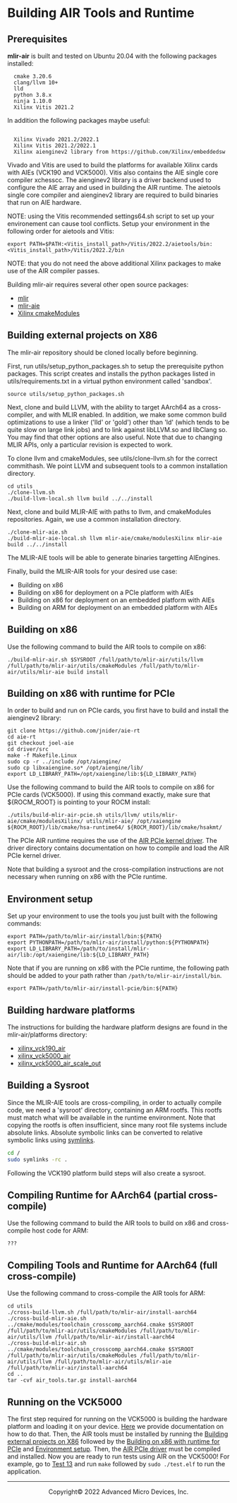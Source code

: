 # Building AIR Tools and Runtime

## Prerequisites

**mlir-air** is built and tested on Ubuntu 20.04 with the following packages installed:
```
  cmake 3.20.6
  clang/llvm 10+
  lld
  python 3.8.x
  ninja 1.10.0
  Xilinx Vitis 2021.2 
```

In addition the following packages maybe useful: 

```

  Xilinx Vivado 2021.2/2022.1
  Xilinx Vitis 2021.2/2022.1
  Xilinx aienginev2 library from https://github.com/Xilinx/embeddedsw

```
Vivado and Vitis are used to build the platforms for available Xilinx cards with AIEs (VCK190 and VCK5000). Vitis also contains the AIE single core compiler xchesscc. The aienginev2 library is a driver backend used to configure the AIE array and used in building the AIR runtime. The aietools single core compiler and aienginev2 library are required to build binaries that run on AIE hardware.

NOTE: using the Vitis recommended settings64.sh script to set up your environement can cause tool conflicts. Setup your environment in the following order for aietools and Vitis:

```
export PATH=$PATH:<Vitis_install_path>/Vitis/2022.2/aietools/bin:<Vitis_install_path>/Vitis/2022.2/bin
```

NOTE: that you do not need the above additional Xilinx packages to make use of the AIR compiler passes. 

Building mlir-air requires several other open source packages:
  - [mlir](https://github.com/llvm/llvm-project/tree/main/mlir)
  - [mlir-aie](https://github.com/Xilinx/mlir-aie)
  - [Xilinx cmakeModules](https://github.com/Xilinx/cmakeModules)

## Building external projects on X86

The mlir-air repository should be cloned locally before beginning. 

First, run utils/setup_python_packages.sh to setup the prerequisite python packages. This script creates and installs the python packages listed in utils/requirements.txt in a virtual python environment called 'sandbox'.

```
source utils/setup_python_packages.sh
```

Next, clone and build LLVM, with the ability to target AArch64 as a cross-compiler, and with MLIR enabled. In addition, we make some common build optimizations to use a linker ('lld' or 'gold') other than 'ld' (which tends to be quite slow on large link jobs) and to link against libLLVM.so and libClang so. You may find that other options are also useful. Note that due to changing MLIR APIs, only a particular revision is expected to work.

To clone llvm and cmakeModules, see utils/clone-llvm.sh for the correct commithash. We point LLVM and subsequent tools to a common installation directory. 

```
cd utils
./clone-llvm.sh
./build-llvm-local.sh llvm build ../../install
```

Next, clone and build MLIR-AIE with paths to llvm, and cmakeModules repositories. Again, we use a common installation directory.

```
./clone-mlir-aie.sh
./build-mlir-aie-local.sh llvm mlir-aie/cmake/modulesXilinx mlir-aie build ../../install
```

The MLIR-AIE tools will be able to generate binaries targetting AIEngines.

Finally, build the MLIR-AIR tools for your desired use case: 

- Building on x86
- Building on x86 for deployment on a PCIe platform with AIEs
- Building on x86 for deployment on an embedded platform with AIEs
- Building on ARM for deployment on an embedded platform with AIEs

## Building on x86

Use the following command to build the AIR tools to compile on x86:

```
./build-mlir-air.sh $SYSROOT /full/path/to/mlir-air/utils/llvm /full/path/to/mlir-air/utils/cmakeModules /full/path/to/mlir-air/utils/mlir-aie build install
```

## Building on x86 with runtime for PCIe 

In order to build and run on PCIe cards, you first have to build and install the aienginev2 library:

```
git clone https://github.com/jnider/aie-rt
cd aie-rt
git checkout joel-aie
cd driver/src
make -f Makefile.Linux
sudo cp -r ../include /opt/aiengine/
sudo cp libxaiengine.so* /opt/aiengine/lib/
export LD_LIBRARY_PATH=/opt/xaiengine/lib:${LD_LIBRARY_PATH}
```

Use the following command to build the AIR tools to compile on x86 for PCIe cards (VCK5000). If using this command exactly, make sure that ${ROCM\_ROOT} is pointing to your ROCM install:

```
./utils/build-mlir-air-pcie.sh utils/llvm/ utils/mlir-aie/cmake/modulesXilinx/ utils/mlir-aie/ /opt/xaiengine ${ROCM_ROOT}/lib/cmake/hsa-runtime64/ ${ROCM_ROOT}/lib/cmake/hsakmt/
```

The PCIe AIR runtime requires the use of the [AIR PCIe kernel driver](driver). The driver directory contains documentation on how to compile and load the AIR PCIe kernel driver.

Note that building a sysroot and the cross-compilation instructions are not necessary when running on x86 with the PCIe runtime.

## Environment setup

Set up your environment to use the tools you just built with the following commands:

```
export PATH=/path/to/mlir-air/install/bin:${PATH}
export PYTHONPATH=/path/to/mlir-air/install/python:${PYTHONPATH}
export LD_LIBRARY_PATH=/path/to/install/mlir-air/lib:/opt/xaiengine/lib:${LD_LIBRARY_PATH}
```

Note that if you are running on x86 with the PCIe runtime, the following path should be added to your path rather than `/path/to/mlir-air/install/bin`. 
```
export PATH=/path/to/mlir-air/install-pcie/bin:${PATH}
```

## Building hardware platforms

The instructions for building the hardware platform designs are found in the mlir-air/platforms directory:

- [xilinx_vck190_air](platforms/xilinx_vck190_air)
- [xilinx_vck5000_air](platforms/xilinx_vck5000_air)
- [xilinx_vck5000_air_scale_out](platforms/xilinx_vck5000_air_scale_out)

## Building a Sysroot

Since the MLIR-AIE tools are cross-compiling, in order to actually compile code, we need a 'sysroot' directory,
containing an ARM rootfs.  This rootfs must match what will be available in the runtime environment.
Note that copying the rootfs is often insufficient, since many root file systems include absolute links.
Absolute symbolic links can be converted to relative symbolic links using [symlinks](https://github.com/brandt/symlinks).

```sh
cd /
sudo symlinks -rc .
```
Following the VCK190 platform build steps will also create a sysroot.

## Compiling Runtime for AArch64 (partial cross-compile)

Use the following command to build the AIR tools to build on x86 and cross-compile host code for ARM:

```
???
```

## Compiling Tools and Runtime for AArch64 (full cross-compile)

Use the following command to cross-compile the AIR tools for ARM:

```
cd utils
./cross-build-llvm.sh /full/path/to/mlir-air/install-aarch64
./cross-build-mlir-aie.sh ../cmake/modules/toolchain_crosscomp_aarch64.cmake $SYSROOT /full/path/to/mlir-air/utils/cmakeModules /full/path/to/mlir-air/utils/llvm /full/path/to/mlir-air/install-aarch64 
./cross-build-mlir-air.sh ../cmake/modules/toolchain_crosscomp_aarch64.cmake $SYSROOT /full/path/to/mlir-air/utils/cmakeModules /full/path/to/mlir-air/utils/llvm /full/path/to/mlir-air/utils/mlir-aie /full/path/to/mlir-air/install-aarch64
cd ..
tar -cvf air_tools.tar.gz install-aarch64
```

## Running on the VCK5000

The first step required for running on the VCK5000 is building the hardware platform and loading it on your device. [Here](platforms/xilinx_vck5000_air) we provide documentation on how to do that. Then, the AIR tools must be installed by running the [Building external projects on X86](#building-external-projects-on-X86) followed by the [Building on x86 with runtime for PCIe](#building-on-x86-with-runtime-for-PCIe) and [Environment setup](#environment-setup). Then, the [AIR PCIe driver](driver) must be compiled and installed. Now you are ready to run tests using AIR on the VCK5000! For example, go to [Test 13](test/13_mb_add_one) and run `make` followed by `sudo ./test.elf` to run the application.



-----

<p align="center">Copyright&copy; 2022 Advanced Micro Devices, Inc.</p>
